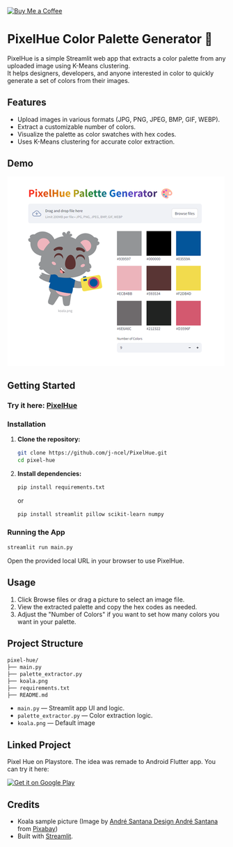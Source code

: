 <a href="https://coff.ee/jncel">
  <img src="https://cdn.buymeacoffee.com/buttons/v2/default-yellow.png" width="170" height="" alt="Buy Me a Coffee">
</a>

# PixelHue Color Palette Generator 🎨

PixelHue is a simple Streamlit web app that extracts a color palette from any uploaded image using K-Means clustering.  
It helps designers, developers, and anyone interested in color to quickly generate a set of colors from their images.

## Features

- Upload images in various formats (JPG, PNG, JPEG, BMP, GIF, WEBP).
- Extract a customizable number of colors.
- Visualize the palette as color swatches with hex codes.
- Uses K-Means clustering for accurate color extraction.

## Demo

![PixelHue Demo Screenshot](/sample/screenshot.png)

## Getting Started

### Try it here: [PixelHue](https://pixelhue.streamlit.app/)

### Installation

1. **Clone the repository:**

   ```bash
   git clone https://github.com/j-ncel/PixelHue.git
   cd pixel-hue
   ```

2. **Install dependencies:**

   ```bash
   pip install requirements.txt
   ```

   or

   ```bash
   pip install streamlit pillow scikit-learn numpy
   ```

### Running the App

```bash
streamlit run main.py
```

Open the provided local URL in your browser to use PixelHue.

## Usage

1. Click Browse files or drag a picture to select an image file.
2. View the extracted palette and copy the hex codes as needed.
3. Adjust the "Number of Colors" if you want to set how many colors you want in your palette.

## Project Structure

```
pixel-hue/
├── main.py
├── palette_extractor.py
├── koala.png
├── requirements.txt
├── README.md
```

- `main.py` — Streamlit app UI and logic.
- `palette_extractor.py` — Color extraction logic.
- `koala.png` — Default image

## Linked Project

Pixel Hue on Playstore. The idea was remade to Android Flutter app.
You can try it here:

<a href="https://play.google.com/store/apps/details?id=com.pixelhue.app">
  <img src="https://play.google.com/intl/en_us/badges/static/images/badges/en_badge_web_generic.png" alt="Get it on Google Play" width="200"/>
</a>

## Credits

- Koala sample picture (Image by <a href="https://pixabay.com/users/souandresantana-61090/?utm_source=link-attribution&utm_medium=referral&utm_campaign=image&utm_content=7322174">André Santana Design André Santana</a> from <a href="https://pixabay.com//?utm_source=link-attribution&utm_medium=referral&utm_campaign=image&utm_content=7322174">Pixabay</a>)
- Built with [Streamlit](https://streamlit.io/).
